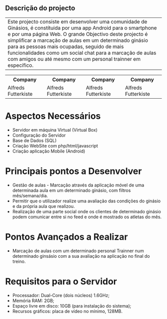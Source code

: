 <h2>Descrição do projecto </h2>

<table>
 
  <tr>
    <td>Este projecto consiste em desenvolver uma comunidade de Ginásios, é constítuida por uma app Android para o smartphone e por uma página Web. O grande Objectivo deste projecto é simplificar a marcação de aulas em um determinado ginásio para as pessoas mais ocupadas, seguido de mais funcionalidades como um social chat para a marcação de aulas com amigos ou até mesmo com um personal trainner em específico. </td>
    
</table>


<table>
  <tr>
    <th>Company</th>
    <th>Company</th>
    <th>Company</th>
    <th>Company</th>
    
  </tr>
  <tr>
    <td>Alfreds Futterkiste</td>
     <td>Alfreds Futterkiste</td>
      <td>Alfreds Futterkiste</td>
       <td>Alfreds Futterkiste</td>
       
    
  </tr>
  
</table>



<h1>Aspectos Necessários</h1>

<ul>
  <li>Servidor em máquina Virtual (Virtual Box)</li>
  <li>Configuração do Servidor </li>
  <li>Base de Dados (SQL)</li>
  <li>Criação WebSite com php/html/javascript</li>
  <li>Criação aplicação Mobile (Android)</li>
</ul>


<h1>Principais pontos a Desenvolver </h1>
 <ul>
 <li> Gestão de aulas - Marcação através da aplicação móvel de uma determinada aula em um determinado ginásio, com filtros mês/semana/dia. </li>
	<li> Permitir que o utilizador realize uma avaliação das condições do ginásio e da própria aula que realizou. </li>
	<li> Realização de uma parte social onde os clientes de determinado ginásio podem comunicar entre si no feed e onde é mostrado os atletas do mês. </li></ul>

	
<h1>Pontos Avançados a Realizar</h1>	
<ul>	
	<li>Marcação de aulas com um determinado personal Trainner num determinado ginsásio com a sua avaliação na aplicação no final do treino.</li></ul>
	
	
<h1>Requisitos para o Servidor</h1>

<ul>
  <li>	Processador: Dual-Core (dois núcleos) 1.6GHz;</li>
  <li>	Memória RAM: 2GB; </li>
  <li>	Espaço livre em disco: 10GB (para instalação do sistema);</li>
  <li> 	Recursos gráficos:  placa de vídeo no  mínimo, 128MB. </li>
 
</ul>
